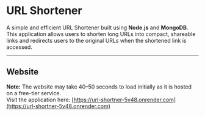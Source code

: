 # URL Shortener

A simple and efficient URL Shortener built using **Node.js** and **MongoDB**. This application allows users to shorten long URLs into compact, shareable links and redirects users to the original URLs when the shortened link is accessed.

---

## Website

 **Note:** The website may take 40–50 seconds to load initially as it is hosted on a free-tier service.  
Visit the application here: [https://url-shortner-5v48.onrender.com](https://url-shortner-5v48.onrender.com)


